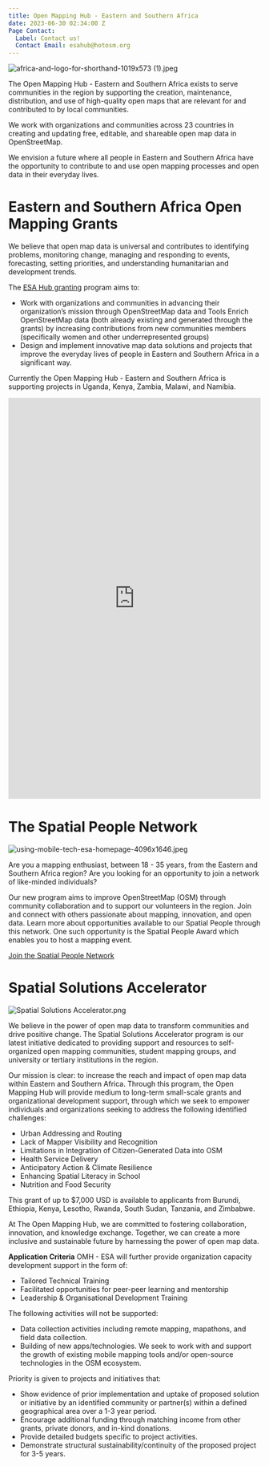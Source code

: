 ```yaml
---
title: Open Mapping Hub - Eastern and Southern Africa
date: 2023-06-30 02:34:00 Z
Page Contact:
  Label: Contact us!
  Contact Email: esahub@hotosm.org
---
```


![africa-and-logo-for-shorthand-1019x573 (1).jpeg](/uploads/africa-and-logo-for-shorthand-1019x573%20(1).jpeg)

The Open Mapping Hub - Eastern and Southern Africa exists to serve communities in the region by supporting the creation, maintenance, distribution, and use of high-quality open maps that are relevant for and contributed to by local communities.

We work with organizations and communities across 23 countries in creating and updating free, editable, and shareable open map data in OpenStreetMap.

We envision a future where all people in Eastern and Southern Africa have the opportunity to contribute to and use open mapping processes and open data in their everyday lives.

# Eastern and Southern Africa Open Mapping Grants

We believe that open map data is universal and contributes to identifying problems, monitoring change, managing and responding to events, forecasting, setting priorities, and understanding humanitarian and development trends. 

The [ESA Hub granting](https://www.hotosm.org/projects/esa-open-mapping-grants-2023/) program aims to:

* Work with organizations and communities in advancing their organization’s mission through OpenStreetMap data and Tools 
Enrich OpenStreetMap data (both already existing and generated through the grants) by increasing contributions from new communities members (specifically women and other underrepresented groups)
* Design and implement innovative map data solutions and projects that improve the everyday lives of people in Eastern and Southern Africa in a significant way.

Currently the Open Mapping Hub - Eastern and Southern Africa is supporting projects in Uganda, Kenya, Zambia, Malawi, and Namibia.  

<div style="display: flex; width: 100%; height: 800px; flex-direction: column; overflow: hidden; justify-content:center; align-items:center ">
<iframe src="https://openmapping-esa.shinyapps.io/where_we_work/" style="flex-grow: 1; min-width: 800px; border: none; margin: 0; padding: 0; " title="Iframe Example"></iframe>
</div>

# The Spatial People Network

![using-mobile-tech-esa-homepage-4096x1646.jpeg](/uploads/using-mobile-tech-esa-homepage-4096x1646.jpeg)

Are you a mapping enthusiast, between 18 - 35 years, from the Eastern and Southern Africa region? Are you looking for an opportunity to join a network of like-minded individuals?

Our new program aims to improve OpenStreetMap (OSM) through community collaboration and to support our volunteers in the region. Join and connect with others passionate about mapping, innovation, and open data. Learn more about opportunities available to our Spatial People through this network. One such opportunity is the Spatial People Award which enables you to host a mapping event. 

[Join the Spatial People Network](https://www.hotosm.org/projects/the-spatial-people-network/)

# Spatial Solutions Accelerator

![Spatial Solutions Accelerator.png](/uploads/Spatial%20Solutions%20Accelerator.png)

We believe in the power of open map data to transform communities and drive positive change. The Spatial Solutions Accelerator program is our latest initiative dedicated to providing support and resources to self-organized open mapping communities, student mapping groups, and university or tertiary institutions in the region.

Our mission is clear: to increase the reach and impact of open map data within Eastern and Southern Africa. Through this program, the Open Mapping Hub will provide medium to long-term small-scale grants and organizational development support, through which we seek to empower individuals and organizations seeking to address the following identified challenges: 
* Urban Addressing and Routing
* Lack of Mapper Visibility and Recognition
* Limitations in Integration of Citizen-Generated Data into OSM
* Health Service Delivery
* Anticipatory Action & Climate Resilience
* Enhancing Spatial Literacy in School
* Nutrition and Food Security

This grant of up to $7,000 USD is available to applicants from Burundi, Ethiopia, Kenya, Lesotho, Rwanda, South Sudan, Tanzania, and Zimbabwe.

At The Open Mapping Hub, we are committed to fostering collaboration, innovation, and knowledge exchange. Together, we can create a more inclusive and sustainable future by harnessing the power of open map data.

**Application Criteria**
OMH - ESA will further provide organization capacity development support in the form of:
* Tailored Technical Training 
* Facilitated opportunities for peer-peer learning and mentorship 
* Leadership & Organisational Development Training 

The following activities will not be supported: 
* Data collection activities including remote mapping, mapathons, and field data collection. 
* Building of new apps/technologies. We seek to work with and support the growth of existing mobile mapping tools and/or open-source technologies in the OSM ecosystem.

Priority is given to projects and initiatives that:
* Show evidence of prior implementation and uptake of proposed solution or initiative by an identified community or partner(s) within a defined geographical area over a 1-3 year period.
* Encourage additional funding through matching income from other grants, private donors, and in-kind donations.
* Provide detailed budgets specific to project activities.
* Demonstrate structural sustainability/continuity of the proposed project for 3-5 years.